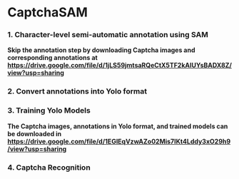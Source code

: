 # CaptchaSAM

### 1. Character-level semi-automatic annotation using SAM

**Skip the annotation step by downloading Captcha images and corresponding annotations at https://drive.google.com/file/d/1jLS59jmtsaRQeCtX5TF2kAIUYsBADX8Z/view?usp=sharing**

### 2. Convert annotations into Yolo format 

### 3. Training Yolo Models


**The Captcha images, annotations in Yolo format, and trained models can be downloaded in https://drive.google.com/file/d/1EGIEqVzwAZo02Mis7IKt4Lddy3xO29h9/view?usp=sharing**

### 4. Captcha Recognition





